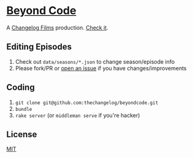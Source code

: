 # [Beyond Code][bc]

A [Changelog Films][films] production. [Check it][bc].

## Editing Episodes

1. Check out `data/seasons/*.json` to change season/episode info
2. Please fork/PR or [open an issue][issues] if you have changes/improvements

## Coding

1. `git clone git@github.com:thechangelog/beyondcode.git`
2. `bundle`
3. `rake server` (or `middleman serve` if you're hacker)

## License

[MIT][license]

[bc]: https://beyondcode.tv
[films]: https://changelog.com/films
[issues]: https://github.com/thechangelog/beyondcode/issues
[license]: https://github.com/thechangelog/beyondcode/blob/master/LICENSE
